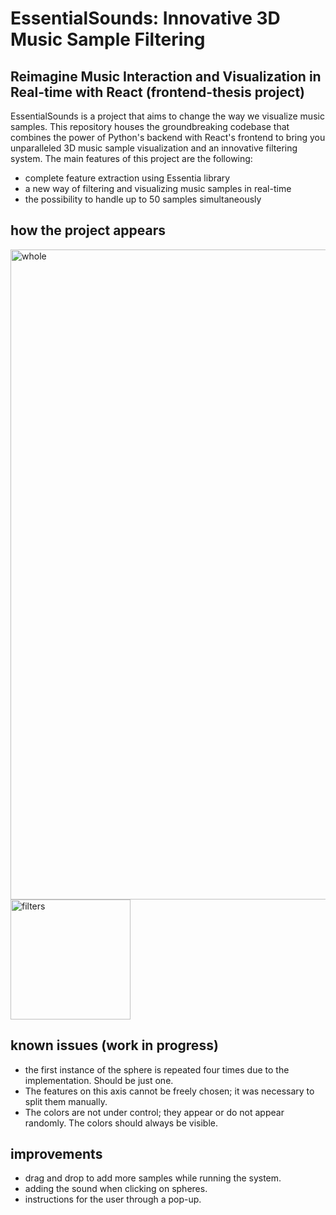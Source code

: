 # EssentialSounds: Innovative 3D Music Sample Filtering
## Reimagine Music Interaction and Visualization in Real-time with React (frontend-thesis project)

EssentialSounds is a project that aims to change the way we visualize music samples. This repository houses the groundbreaking codebase that combines 
the power of Python's backend with React's frontend to bring you unparalleled 3D music sample visualization and an innovative filtering system.
The main features of this project are the following:

* complete feature extraction using Essentia library
* a new way of filtering and visualizing music samples in real-time
* the possibility to handle up to 50 samples simultaneously

## how the project appears

<img width="1040" alt="whole" src="https://github.com/albedimaria/frontend-thesis/assets/74492752/f0f5a97e-3caa-4662-a852-7d0c7a74fee2">
<img width="192" alt="filters" src="https://github.com/albedimaria/frontend-thesis/assets/74492752/0af92c35-826d-4123-89f6-0150679722b0">

## known issues (work in progress)
* the first instance of the sphere is repeated four times due to the implementation. Should be just one.
* The features on this axis cannot be freely chosen; it was necessary to split them manually.
* The colors are not under control; they appear or do not appear randomly. The colors should always be visible.

  
## improvements 
* drag and drop to add more samples while running the system.
* adding the sound when clicking on spheres.
* instructions for the user through a pop-up.
